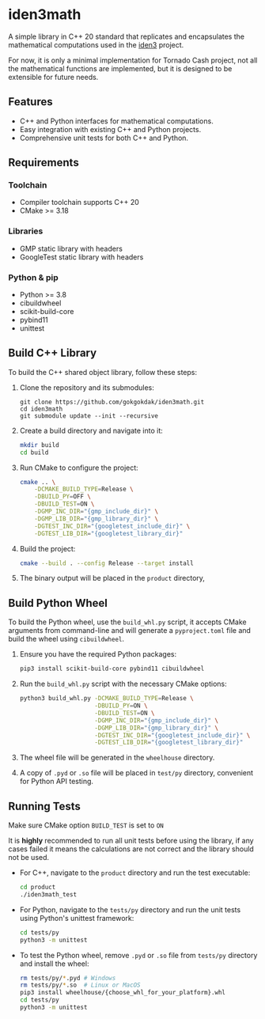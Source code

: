 # iden3math

A simple library in C++ 20 standard that replicates and encapsulates the mathematical computations used in the [iden3](https://github.com/iden3) project.

For now, it is only a minimal implementation for Tornado Cash project, not all the mathematical functions are implemented, but it is designed to be extensible for future needs.

## Features

- C++ and Python interfaces for mathematical computations.
- Easy integration with existing C++ and Python projects.
- Comprehensive unit tests for both C++ and Python.

## Requirements

### Toolchain
- Compiler toolchain supports C++ 20
- CMake >= 3.18

### Libraries
- GMP static library with headers
- GoogleTest static library with headers

### Python & pip
- Python >= 3.8
- cibuildwheel
- scikit-build-core
- pybind11
- unittest

## Build C++ Library

To build the C++ shared object library, follow these steps:

1. Clone the repository and its submodules:
    ```shell
    git clone https://github.com/gokgokdak/iden3math.git
    cd iden3math
    git submodule update --init --recursive
    ```

2. Create a build directory and navigate into it:
    ```bash
    mkdir build
    cd build
    ```

3. Run CMake to configure the project:
    ```bash
    cmake .. \
        -DCMAKE_BUILD_TYPE=Release \
        -DBUILD_PY=OFF \
        -DBUILD_TEST=ON \
        -DGMP_INC_DIR="{gmp_include_dir}" \
        -DGMP_LIB_DIR="{gmp_library_dir}" \
        -DGTEST_INC_DIR="{googletest_include_dir}" \
        -DGTEST_LIB_DIR="{googletest_library_dir}"
    ```

4. Build the project:
   ```bash
   cmake --build . --config Release --target install
   ```

5. The binary output will be placed in the `product` directory,

## Build Python Wheel

To build the Python wheel, use the `build_whl.py` script, it accepts CMake arguments from command-line and will generate a `pyproject.toml` file and build the wheel using `cibuildwheel`.

1. Ensure you have the required Python packages:
   ```bash
   pip3 install scikit-build-core pybind11 cibuildwheel
   ```

2. Run the `build_whl.py` script with the necessary CMake options:
   ```bash
   python3 build_whl.py -DCMAKE_BUILD_TYPE=Release \
                        -DBUILD_PY=ON \
                        -DBUILD_TEST=ON \
                        -DGMP_INC_DIR="{gmp_include_dir}" \
                        -DGMP_LIB_DIR="{gmp_library_dir}" \
                        -DGTEST_INC_DIR="{googletest_include_dir}" \
                        -DGTEST_LIB_DIR="{googletest_library_dir}"
   ```

3. The wheel file will be generated in the `wheelhouse` directory.

4. A copy of `.pyd` or `.so` file will be placed in `test/py` directory, convenient for Python API testing.

## Running Tests

Make sure CMake option `BUILD_TEST` is set to `ON`

It is **highly** recommended to run all unit tests before using the library, if any cases failed it means the calculations are not correct and the library should not be used.

- For C++, navigate to the `product` directory and run the test executable:
    ```bash
    cd product
    ./iden3math_test
    ```
  
- For Python, navigate to the `tests/py` directory and run the unit tests using Python's unittest framework:
    ```bash
    cd tests/py
    python3 -m unittest
    ```
  
- To test the Python wheel, remove `.pyd` or `.so` file from `tests/py` directory and install the wheel:
    ```bash
    rm tests/py/*.pyd # Windows
    rm tests/py/*.so  # Linux or MacOS
    pip3 install wheelhouse/{choose_whl_for_your_platform}.whl
    cd tests/py
    python3 -m unittest
    ```

